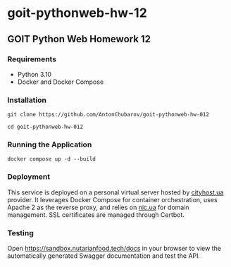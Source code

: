 # goit-pythonweb-hw-12

## GOIT Python Web Homework 12

### Requirements
- Python 3.10
- Docker and Docker Compose

### Installation

```shell
git clone https://github.com/AntonChubarov/goit-pythonweb-hw-012
```

```shell
cd goit-pythonweb-hw-012
```

### Running the Application

```shell
docker compose up -d --build
```

### Deployment

This service is deployed on a personal virtual server hosted by [cityhost.ua](https://cityhost.ua/) provider.
It leverages Docker Compose for container orchestration,
uses Apache 2 as the reverse proxy, and relies on [nic.ua](https://nic.ua/) for domain management.
SSL certificates are managed through Certbot.
### Testing

Open https://sandbox.nutarianfood.tech/docs in your browser
to view the automatically generated Swagger
documentation and test the API.
